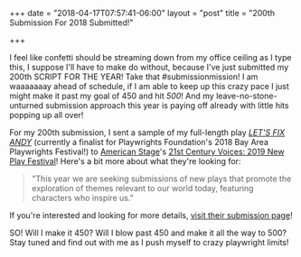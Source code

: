 +++
date = "2018-04-17T07:57:41-06:00"
layout = "post"
title = "200th Submission For 2018 Submitted!"

+++

I feel like confetti should be streaming down from my office ceiling as I type this, I suppose I'll have to make do without, because I've just submitted my 200th SCRIPT FOR THE YEAR! Take that #submissionmission! I am waaaaaaay ahead of schedule, if I am able to keep up this crazy pace I just might make it past my goal of 450 and hit *500*! And my leave-no-stone-unturned submission approach this year is paying off already with little hits popping up all over! 

For my 200th submission, I sent a sample of my full-length play [*LET'S FIX ANDY*](https://newplayexchange.org/plays/119863/lets-fix-andy) (currently a finalist for Playwrights Foundation's 2018 Bay Area Playwrights Festival!) to [American Stage](http://americanstage.org/)'s [21st Century Voices: 2019 New Play Festival](http://americanstage.org/play-submissions/)! Here's a bit more about what they're looking for: 

>"This year we are seeking submissions of new plays that promote the exploration of themes relevant to our world today, featuring characters who inspire us."

If you're interested and looking for more details, [visit their submission page](http://americanstage.org/play-submissions/)!

SO! Will I make it 450? Will I blow past 450 and make it all the way to 500? Stay tuned and find out with me as I push myself to crazy playwright limits!
